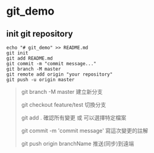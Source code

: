 # git_demo

## init git repository

```
echo "# git_demo" >> README.md
git init
git add README.md
git commit -m "commit message..."
git branch -M master
git remote add origin "your repository"
git push -u origin master
```

> git branch -M master 建立新分支
>
> git checkout feature/test 切換分支
>
> git add . 確認所有變更 或 可以選擇特定檔案
>
> git commit -m 'commit message' 寫這次變更的註解
>
> git push origin branchName 推送(同步)到遠端
